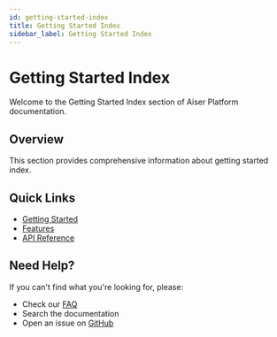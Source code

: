 ```yaml
---
id: getting-started-index
title: Getting Started Index
sidebar_label: Getting Started Index
---
```


# Getting Started Index

Welcome to the Getting Started Index section of Aiser Platform documentation.

## Overview

This section provides comprehensive information about getting started index.

## Quick Links

- [Getting Started](/docs/getting-started)
- [Features](/docs/features)
- [API Reference](/reference)

## Need Help?

If you can't find what you're looking for, please:
- Check our [FAQ](/docs/getting-started/faq)
- Search the documentation
- Open an issue on [GitHub](https://github.com/aiser-platform/aiser-world/issues)
